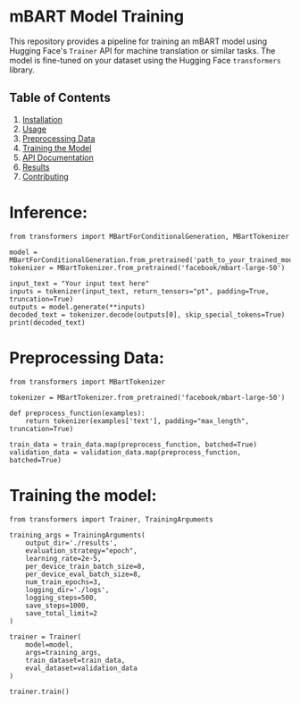 # **mBART Model Training**

This repository provides a pipeline for training an mBART model using Hugging Face's `Trainer` API for machine translation or similar tasks. The model is fine-tuned on your dataset using the Hugging Face `transformers` library.

## **Table of Contents**
1. [Installation](#installation)
2. [Usage](#usage)
3. [Preprocessing Data](#preprocessing-data)
4. [Training the Model](#training-the-model)
5. [API Documentation](#api-documentation)
6. [Results](#results)
7. [Contributing](#contributing)

# Inference:
```
from transformers import MBartForConditionalGeneration, MBartTokenizer

model = MBartForConditionalGeneration.from_pretrained('path_to_your_trained_model')
tokenizer = MBartTokenizer.from_pretrained('facebook/mbart-large-50')

input_text = "Your input text here"
inputs = tokenizer(input_text, return_tensors="pt", padding=True, truncation=True)
outputs = model.generate(**inputs)
decoded_text = tokenizer.decode(outputs[0], skip_special_tokens=True)
print(decoded_text)
```
# Preprocessing Data:
```
from transformers import MBartTokenizer

tokenizer = MBartTokenizer.from_pretrained('facebook/mbart-large-50')

def preprocess_function(examples):
    return tokenizer(examples['text'], padding="max_length", truncation=True)

train_data = train_data.map(preprocess_function, batched=True)
validation_data = validation_data.map(preprocess_function, batched=True)

```
# Training the model:
```
from transformers import Trainer, TrainingArguments

training_args = TrainingArguments(
    output_dir='./results',
    evaluation_strategy="epoch",
    learning_rate=2e-5,
    per_device_train_batch_size=8,
    per_device_eval_batch_size=8,
    num_train_epochs=3,
    logging_dir='./logs',
    logging_steps=500,
    save_steps=1000,
    save_total_limit=2
)

trainer = Trainer(
    model=model,
    args=training_args,
    train_dataset=train_data,
    eval_dataset=validation_data
)

trainer.train()

```

